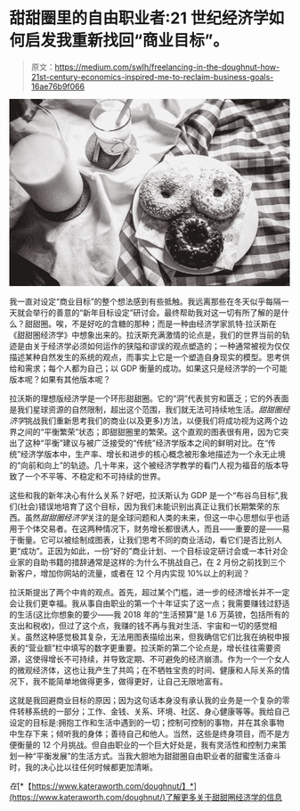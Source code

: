 # 甜甜圈里的自由职业者:21 世纪经济学如何启发我重新找回“商业目标”。

> 原文：<https://medium.com/swlh/freelancing-in-the-doughnut-how-21st-century-economics-inspired-me-to-reclaim-business-goals-16ae76b9f066>

![](img/24b3b2b91e0f8bd2b3af96b416e92ce9.png)

我一直对设定“商业目标”的整个想法感到有些抵触。我远离那些在冬天似乎每隔一天就会举行的善意的“新年目标设定”研讨会。最终帮助我对这一切有所了解的是什么？甜甜圈。唉，不是好吃的含糖的那种；而是一种由经济学家凯特·拉沃斯在《甜甜圈经济学》中想象出来的。拉沃斯充满激情的论点是，我们的世界当前的轨迹是由关于经济学必须如何运作的狭隘和谬误的观点塑造的；一种通常被视为仅仅描述某种自然发生的系统的观点，而事实上它是一个塑造自身现实的模型。思考供给和需求；每个人都为自己；以 GDP 衡量的成功。如果这只是经济学的一个可能版本呢？如果有其他版本呢？

拉沃斯的理想版经济学是一个环形甜甜圈。它的“洞”代表贫穷和匮乏；它的外表面是我们星球资源的自然限制，超出这个范围，我们就无法可持续地生活。*甜甜圈经济学*挑战我们重新思考我们的商业(以及更多)方法，以便我们将成功视为这两个边界之间的“平衡繁荣”状态；即甜甜圈里的繁荣。这个直观的图表很有用，因为它突出了这种“平衡”建议与被广泛接受的“传统”经济学版本之间的鲜明对比。在“传统”经济学版本中，生产率、增长和进步的核心概念被形象地描述为一个永无止境的“向前和向上”的轨迹。几十年来，这个被经济学教学的看门人视为福音的版本导致了一个不平等、不稳定和不可持续的世界。

这些和我的新年决心有什么关系？好吧，拉沃斯认为 GDP 是一个“布谷鸟目标”,我们(社会)错误地培育了这个目标，因为我们未能识别出真正让我们长期繁荣的东西。虽然*甜甜圈经济学*关注的是全球问题和人类的未来，但这一中心思想似乎也适用于个体交易者。在这两种情况下，财务增长都很诱人，而且——重要的是——易于衡量。它可以被绘制成图表，让我们思考不同的商业活动，看它们是否比别人更“成功”。正因为如此，一份“好的”商业计划、一个目标设定研讨会或一本针对企业家的自助书籍的措辞通常是这样的:为什么不挑战自己，在 2 月份之前找到三个新客户，增加你网站的流量，或者在 12 个月内实现 10%以上的利润？

拉沃斯提出了两个中肯的观点。首先，超过某个门槛，进一步的经济增长并不一定会让我们更幸福。我从事自由职业的第一个十年证实了这一点；我需要赚钱过舒适的生活(这比你想象的要少——我 2018 年的“生活预算”是 1.6 万英镑，包括所有的支出和税收)，但过了这个点，我赚的钱不再与我对生活、宇宙和一切的感觉相关。虽然这种感觉极其复杂，无法用图表描绘出来，但我确信它们比我在纳税申报表的“营业额”栏中填写的数字更重要。拉沃斯的第二个论点是，增长往往需要资源，这使得增长不可持续，并导致定期、不可避免的经济崩溃。作为一个一个女人的微观经济体，这也让我产生了共鸣；在不牺牲宝贵的时间、健康和人际关系的情况下，我不能简单地做得更多，做得更好，让自己无限地富有。

这就是我回避商业目标的原因；因为这句话本身没有承认我的业务是一个复杂的零件转移系统的一部分；工作、金钱、关系、环境、社区、身心健康等等。我给自己设定的目标是:拥抱工作和生活中遇到的一切；控制可控制的事物，并在其余事物中生存下来；倾听我的身体；善待自己和他人。当然，这些是终身项目，而不是方便衡量的 12 个月挑战。但自由职业的一个巨大好处是，我有灵活性和控制力来策划一种“平衡发展”的生活方式。当我大胆地为甜甜圈自由职业者的甜蜜生活奋斗时，我的决心比以往任何时候都更加清晰。

*在*[*【https://www.kateraworth.com/doughnut/】*](https://www.kateraworth.com/doughnut/)了解更多关于甜甜圈经济学的信息
